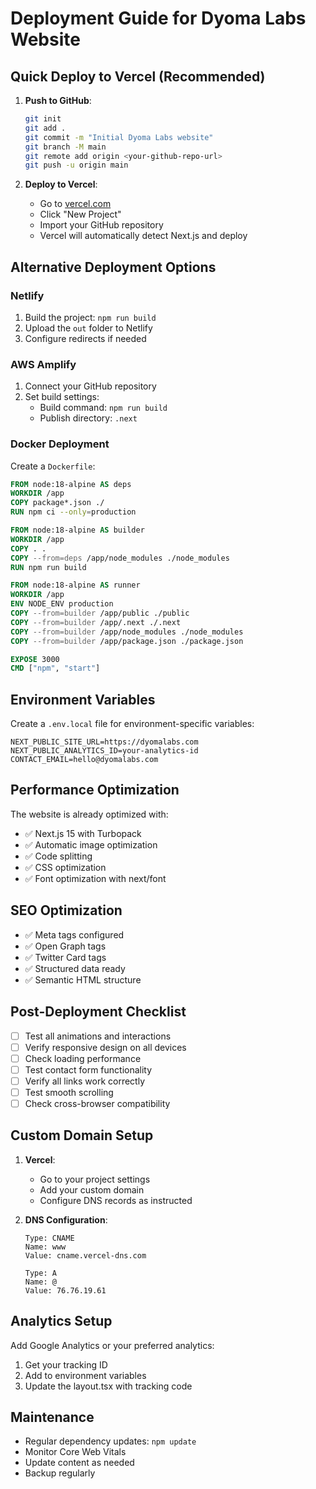 # Deployment Guide for Dyoma Labs Website

## Quick Deploy to Vercel (Recommended)

1. **Push to GitHub**:
   ```bash
   git init
   git add .
   git commit -m "Initial Dyoma Labs website"
   git branch -M main
   git remote add origin <your-github-repo-url>
   git push -u origin main
   ```

2. **Deploy to Vercel**:
   - Go to [vercel.com](https://vercel.com)
   - Click "New Project"
   - Import your GitHub repository
   - Vercel will automatically detect Next.js and deploy

## Alternative Deployment Options

### Netlify
1. Build the project: `npm run build`
2. Upload the `out` folder to Netlify
3. Configure redirects if needed

### AWS Amplify
1. Connect your GitHub repository
2. Set build settings:
   - Build command: `npm run build`
   - Publish directory: `.next`

### Docker Deployment
Create a `Dockerfile`:
```dockerfile
FROM node:18-alpine AS deps
WORKDIR /app
COPY package*.json ./
RUN npm ci --only=production

FROM node:18-alpine AS builder
WORKDIR /app
COPY . .
COPY --from=deps /app/node_modules ./node_modules
RUN npm run build

FROM node:18-alpine AS runner
WORKDIR /app
ENV NODE_ENV production
COPY --from=builder /app/public ./public
COPY --from=builder /app/.next ./.next
COPY --from=builder /app/node_modules ./node_modules
COPY --from=builder /app/package.json ./package.json

EXPOSE 3000
CMD ["npm", "start"]
```

## Environment Variables

Create a `.env.local` file for environment-specific variables:
```env
NEXT_PUBLIC_SITE_URL=https://dyomalabs.com
NEXT_PUBLIC_ANALYTICS_ID=your-analytics-id
CONTACT_EMAIL=hello@dyomalabs.com
```

## Performance Optimization

The website is already optimized with:
- ✅ Next.js 15 with Turbopack
- ✅ Automatic image optimization
- ✅ Code splitting
- ✅ CSS optimization
- ✅ Font optimization with next/font

## SEO Optimization

- ✅ Meta tags configured
- ✅ Open Graph tags
- ✅ Twitter Card tags
- ✅ Structured data ready
- ✅ Semantic HTML structure

## Post-Deployment Checklist

- [ ] Test all animations and interactions
- [ ] Verify responsive design on all devices
- [ ] Check loading performance
- [ ] Test contact form functionality
- [ ] Verify all links work correctly
- [ ] Test smooth scrolling
- [ ] Check cross-browser compatibility

## Custom Domain Setup

1. **Vercel**:
   - Go to your project settings
   - Add your custom domain
   - Configure DNS records as instructed

2. **DNS Configuration**:
   ```
   Type: CNAME
   Name: www
   Value: cname.vercel-dns.com
   
   Type: A
   Name: @
   Value: 76.76.19.61
   ```

## Analytics Setup

Add Google Analytics or your preferred analytics:
1. Get your tracking ID
2. Add to environment variables
3. Update the layout.tsx with tracking code

## Maintenance

- Regular dependency updates: `npm update`
- Monitor Core Web Vitals
- Update content as needed
- Backup regularly
